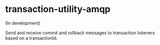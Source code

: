 # transaction-utility-amqp

(In development)

Send and receive commit and rollback messages to transaction listeners based on a transactionId.
